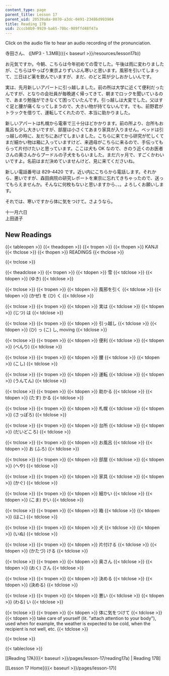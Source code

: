 ```yaml
---
content_type: page
parent_title: Lesson 17
parent_uid: 20539a8a-0070-a3dc-0491-23486d993904
title: Reading 17B
uid: 2cccb8b9-9929-ba65-70bc-989ffd48f47a
---
```


Click on the audio file to hear an audio recording of the pronunciation.

寺田さん、 ([MP3 - 1.3MB]({{< baseurl >}}/resources/lesson17b))

お元気ですか。今朝、こちらは今年初めての雪でした。午後は雨に変わりましたが、こちらはやっぱり東京よりずいぶん寒いと思います。風邪を引いてしまって、三日ほど薬を飲んでいますが、まだ、のどと耳が少しおかしいんです。

実は、先月新しいアパートに引っ越しました。前の所は大学に近くて便利だったんですが、となりの会社員が毎晩遅く帰ってきて、朝までロックを聞いているので、あまり勉強ができなくて困っていたんです。引っ越しは大変でした。父はすぐ足と腰が痛くなってしまうので、大きい物が持てないんです。でも、前野君がトラックを借りて、運転してくれたので、本当に助かりました。

新しいアパートは札幌から電車で三十分ほどかかります。前の所より、台所もお風呂も少し大きいですが、部屋は小さくてあまり家具が入りません。ベッドは引っ越しの時に、友だちにあげてしまいました。こちらに来てから研究が忙しくてまだ細かい物は箱に入っていますけど、来週母がこちらに来るので、手伝ってもらって片付けたいと思っています。ここは犬も OK なので、きのう近くのお医者さんの奥さんからプードルの子犬をもらいました。まだ六ヶ月で、すごくかわいいですよ。名前はまだ決めていませんけど、見に来てくださいね。

新しい電話番号は 829-4420 です。近い内にこちらから電話します。それから、悪いですが、森田病院の研究レポートを東京に忘れてきちゃったので、送ってもらえませんか。そんなに何枚もないと思いますから、、。よろしくお願いします。

それでは、寒いですから体に気をつけて。さようなら。

十一月六日  
上田道子

New Readings
------------

{{< tableopen >}}
{{< theadopen >}}
{{< tropen >}}
{{< thopen >}}
KANJI
{{< thclose >}}
{{< thopen >}}
READINGS
{{< thclose >}}

{{< trclose >}}

{{< theadclose >}}
{{< tropen >}}
{{< tdopen >}}
雪
{{< tdclose >}}
{{< tdopen >}}
(ゆき)
{{< tdclose >}}

{{< trclose >}}
{{< tropen >}}
{{< tdopen >}}
風邪を引く
{{< tdclose >}}
{{< tdopen >}}
(かぜ) を (ひ) く
{{< tdclose >}}

{{< trclose >}}
{{< tropen >}}
{{< tdopen >}}
実は
{{< tdclose >}}
{{< tdopen >}}
(じつ) は
{{< tdclose >}}

{{< trclose >}}
{{< tropen >}}
{{< tdopen >}}
引っ越し
{{< tdclose >}}
{{< tdopen >}}
(ひ) っ (こ) し, moving
{{< tdclose >}}

{{< trclose >}}
{{< tropen >}}
{{< tdopen >}}
便利
{{< tdclose >}}
{{< tdopen >}}
(べんり)
{{< tdclose >}}

{{< trclose >}}
{{< tropen >}}
{{< tdopen >}}
腰
{{< tdclose >}}
{{< tdopen >}}
(こし)
{{< tdclose >}}

{{< trclose >}}
{{< tropen >}}
{{< tdopen >}}
運転
{{< tdclose >}}
{{< tdopen >}}
(うんてん)
{{< tdclose >}}

{{< trclose >}}
{{< tropen >}}
{{< tdopen >}}
助かる
{{< tdclose >}}
{{< tdopen >}}
(たす) かる
{{< tdclose >}}

{{< trclose >}}
{{< tropen >}}
{{< tdopen >}}
札幌
{{< tdclose >}}
{{< tdopen >}}
(さっぽろ)
{{< tdclose >}}

{{< trclose >}}
{{< tropen >}}
{{< tdopen >}}
台所
{{< tdclose >}}
{{< tdopen >}}
(だいどころ)
{{< tdclose >}}

{{< trclose >}}
{{< tropen >}}
{{< tdopen >}}
お風呂
{{< tdclose >}}
{{< tdopen >}}
お (ふろ)
{{< tdclose >}}

{{< trclose >}}
{{< tropen >}}
{{< tdopen >}}
部屋
{{< tdclose >}}
{{< tdopen >}}
(へや)
{{< tdclose >}}

{{< trclose >}}
{{< tropen >}}
{{< tdopen >}}
家具
{{< tdclose >}}
{{< tdopen >}}
(かぐ)
{{< tdclose >}}

{{< trclose >}}
{{< tropen >}}
{{< tdopen >}}
細かい
{{< tdclose >}}
{{< tdopen >}}
(こま) かい
{{< tdclose >}}

{{< trclose >}}
{{< tropen >}}
{{< tdopen >}}
箱
{{< tdclose >}}
{{< tdopen >}}
(はこ)
{{< tdclose >}}

{{< trclose >}}
{{< tropen >}}
{{< tdopen >}}
犬
{{< tdclose >}}
{{< tdopen >}}
(いぬ)
{{< tdclose >}}

{{< trclose >}}
{{< tropen >}}
{{< tdopen >}}
片付ける
{{< tdclose >}}
{{< tdopen >}}
(かたづ) ける
{{< tdclose >}}

{{< trclose >}}
{{< tropen >}}
{{< tdopen >}}
奥さん
{{< tdclose >}}
{{< tdopen >}}
(おく) さん
{{< tdclose >}}

{{< trclose >}}
{{< tropen >}}
{{< tdopen >}}
決める
{{< tdclose >}}
{{< tdopen >}}
(決める)
{{< tdclose >}}

{{< trclose >}}
{{< tropen >}}
{{< tdopen >}}
悪い
{{< tdclose >}}
{{< tdopen >}}
(わる) い
{{< tdclose >}}

{{< trclose >}}
{{< tropen >}}
{{< tdopen >}}
体に気をつけて
{{< tdclose >}}
{{< tdopen >}}
take care of yourself (lit. "attach attention to your body"), used when for example, the weather is expected to be cold, when the recipient is not well, etc.
{{< tdclose >}}

{{< trclose >}}

{{< tableclose >}}

  
\[[Reading 17A]({{< baseurl >}}/pages/lesson-17/reading17a) | Reading 17B\]

\[[Lesson 17 Home]({{< baseurl >}}/pages/lesson-17)\]